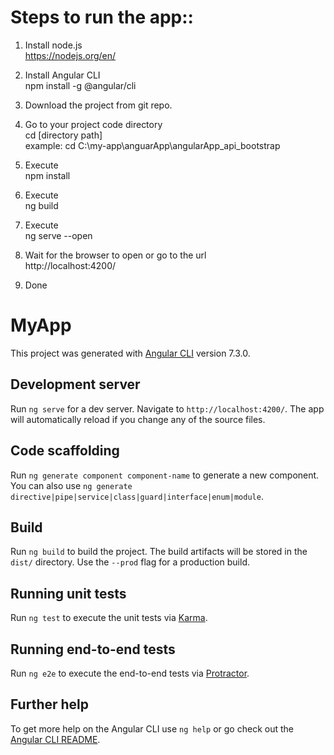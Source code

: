 # Steps to run the app::

1. Install node.js <br />
https://nodejs.org/en/ <br />

2. Install Angular CLI <br />
npm install -g @angular/cli <br />

3. Download the project from git repo. <br />

4. Go to your project code directory <br />
cd [directory path] <br />
example: cd C:\my-app\anguarApp\angularApp_api_bootstrap <br />

5. Execute <br />
npm install <br />

6. Execute <br />
ng build <br />

7. Execute <br />
ng serve --open <br />

8. Wait for the browser to open or go to the url <br />
http://localhost:4200/

9. Done



























# MyApp

This project was generated with [Angular CLI](https://github.com/angular/angular-cli) version 7.3.0.

## Development server

Run `ng serve` for a dev server. Navigate to `http://localhost:4200/`. The app will automatically reload if you change any of the source files.

## Code scaffolding

Run `ng generate component component-name` to generate a new component. You can also use `ng generate directive|pipe|service|class|guard|interface|enum|module`.

## Build

Run `ng build` to build the project. The build artifacts will be stored in the `dist/` directory. Use the `--prod` flag for a production build.

## Running unit tests

Run `ng test` to execute the unit tests via [Karma](https://karma-runner.github.io).

## Running end-to-end tests

Run `ng e2e` to execute the end-to-end tests via [Protractor](http://www.protractortest.org/).

## Further help

To get more help on the Angular CLI use `ng help` or go check out the [Angular CLI README](https://github.com/angular/angular-cli/blob/master/README.md).
